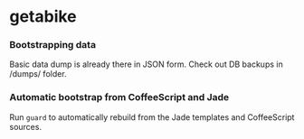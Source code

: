 # getabike

### Bootstrapping data

Basic data dump is already there in JSON form. Check out DB backups in /dumps/ folder.

### Automatic bootstrap from CoffeeScript and Jade

Run `guard` to automatically rebuild from the Jade templates and CoffeeScript sources.